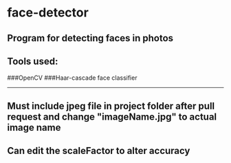 # face-detector
Program for detecting faces in photos
------------------------

## Tools used:

###OpenCV
###Haar-cascade face classifier

--------------
## Must include jpeg file in project folder after pull request and change "imageName.jpg" to actual image name
## Can edit the scaleFactor to alter accuracy
